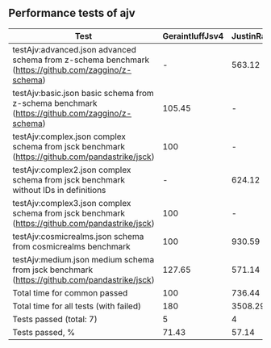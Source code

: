 ## Performance tests of ajv
|Test                                                                                               |GeraintluffJsv4|JustinRainbows|LeagueJsonGuard|Opis    |StefkJval|Swaggest|
|---------------------------------------------------------------------------------------------------|---------------|--------------|---------------|--------|---------|--------|
|testAjv:advanced.json advanced schema from z-schema benchmark (https://github.com/zaggino/z-schema)|-              |563.12        |433.94         |-       |-        |100     |
|testAjv:basic.json basic schema from z-schema benchmark (https://github.com/zaggino/z-schema)      |105.45         |-             |-              |172.43  |-        |100     |
|testAjv:complex.json complex schema from jsck benchmark (https://github.com/pandastrike/jsck)      |100            |-             |-              |10117.08|-        |3622.96 |
|testAjv:complex2.json complex schema from jsck benchmark without IDs in definitions                |-              |624.12        |470.81         |292.03  |-        |100     |
|testAjv:complex3.json complex schema from jsck benchmark (https://github.com/pandastrike/jsck)     |100            |-             |-              |10211.83|-        |3574.06 |
|testAjv:cosmicrealms.json schema from cosmicrealms benchmark                                       |100            |930.59        |1161.47        |334.13  |271.02   |190.02  |
|testAjv:medium.json medium schema from jsck benchmark (https://github.com/pandastrike/jsck)        |127.65         |571.14        |816.02         |288.19  |100      |149.24  |
|Total time for common passed                                                                       |100            |736.44        |951.63         |290.59  |193.59   |160.64  |
|Total time for all tests (with failed)                                                             |180            |3508.29       |2874.53        |2194.19 |100      |1096.91 |
|Tests passed (total: 7)                                                                            |5              |4             |4              |6       |2        |7       |
|Tests passed, %                                                                                    |71.43          |57.14         |57.14          |85.71   |28.57    |100     |


